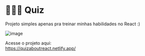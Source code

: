 # 👩🏻‍💻 Quiz 

Projeto simples apenas pra treinar minhas habilidades no React :)

![image](https://github.com/luysla/react-quiz/assets/19508155/fcd26ea4-1802-471b-8486-b87a802af3fd)

Acesse o projeto aqui: </br>
<a href="https://quizaboutreact.netlify.app/" target="_blank">https://quizaboutreact.netlify.app/</a>
